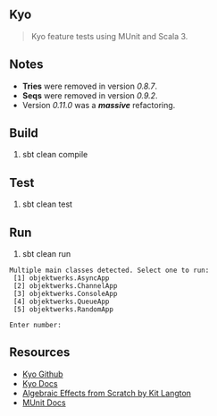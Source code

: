 Kyo
---
>Kyo feature tests using MUnit and Scala 3.

Notes
-----
* **Tries** were removed in version *0.8.7*.
* **Seqs** were removed in version *0.9.2*.
* Version *0.11.0* was a ***massive*** refactoring.

Build
-----
1. sbt clean compile

Test
----
1. sbt clean test

Run
---
1. sbt clean run
```
Multiple main classes detected. Select one to run:
 [1] objektwerks.AsyncApp
 [2] objektwerks.ChannelApp
 [3] objektwerks.ConsoleApp
 [4] objektwerks.QueueApp
 [5] objektwerks.RandomApp

Enter number:
```

Resources
---------
* [Kyo Github](https://github.com/getkyo/kyo#)
* [Kyo Docs](https://getkyo.io/#/)
* [Algebraic Effects from Scratch by Kit Langton](https://www.youtube.com/watch?v=qPvPdRbTF-E)
* [MUnit Docs](https://scalameta.org/munit/)